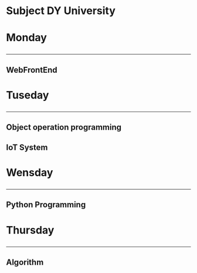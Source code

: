 
# Subject DY University


# Monday<hr>
   <h2> WebFrontEnd</h2>


# Tuseday<hr>

<h2>Object operation programming </h2>

<h2> IoT System</h2>

# Wensday<hr>

<h2> Python Programming </h2>

# Thursday<hr>

<h2> Algorithm </h2>



